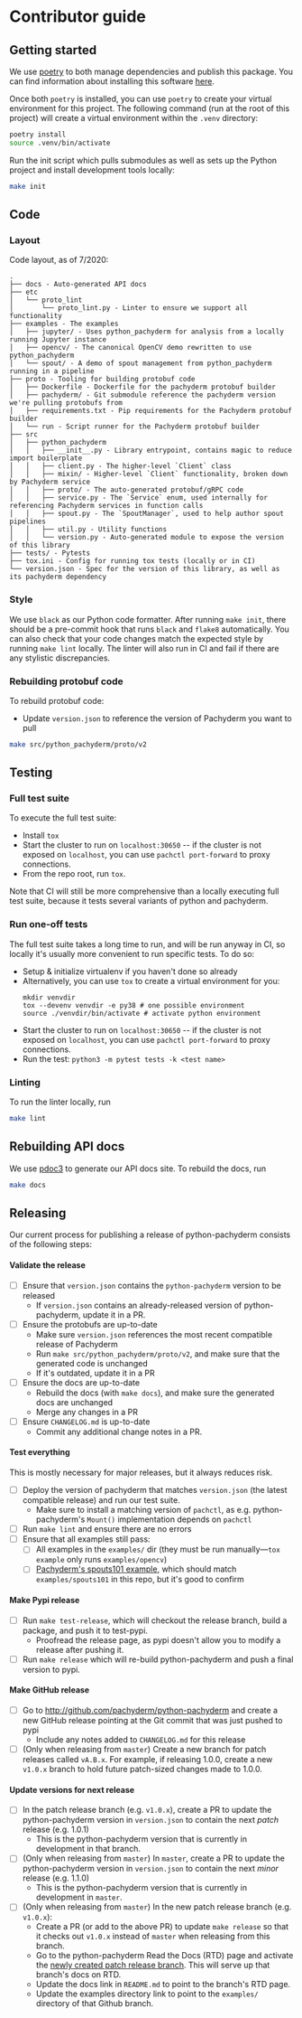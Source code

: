 # Contributor guide

## Getting started

We use [poetry](https://python-poetry.org/) to both manage dependencies
  and publish this package. You can find information about installing this
  software [here](https://python-poetry.org/docs/).


Once both `poetry` is installed, you can use `poetry` to create your
  virtual environment for this project. The following command
  (run at the root of this project) will create a virtual environment
  within the `.venv` directory:
```bash
poetry install
source .venv/bin/activate
```

Run the init script which pulls submodules as well as sets up the Python project and install development tools locally:

```bash
make init
```

## Code

### Layout

Code layout, as of 7/2020:

```
.
├── docs - Auto-generated API docs
├── etc
│   └── proto_lint
│       └── proto_lint.py - Linter to ensure we support all functionality
├── examples - The examples
│   ├── jupyter/ - Uses python_pachyderm for analysis from a locally running Jupyter instance
│   ├── opencv/ - The canonical OpenCV demo rewritten to use python_pachyderm
│   └── spout/ - A demo of spout management from python_pachyderm running in a pipeline
├── proto - Tooling for building protobuf code
│   ├── Dockerfile - Dockerfile for the pachyderm protobuf builder
│   ├── pachyderm/ - Git submodule reference the pachyderm version we're pulling protobufs from
│   ├── requirements.txt - Pip requirements for the Pachyderm protobuf builder
│   └── run - Script runner for the Pachyderm protobuf builder
├── src
│   ├── python_pachyderm
│   │   ├── __init__.py - Library entrypoint, contains magic to reduce import boilerplate
│   │   ├── client.py - The higher-level `Client` class
│   │   ├── mixin/ - Higher-level `Client` functionality, broken down by Pachyderm service
│   │   ├── proto/ - The auto-generated protobuf/gRPC code
│   │   ├── service.py - The `Service` enum, used internally for referencing Pachyderm services in function calls
│   │   ├── spout.py - The `SpoutManager`, used to help author spout pipelines
│   │   ├── util.py - Utility functions
│   │   └── version.py - Auto-generated module to expose the version of this library
├── tests/ - Pytests
├── tox.ini - Config for running tox tests (locally or in CI)
└── version.json - Spec for the version of this library, as well as its pachyderm dependency
```

### Style

We use `black` as our Python code formatter. After running `make init`,
there should be a pre-commit hook that runs `black` and `flake8` automatically.
You can also check that your code changes match the expected style by running `make lint` locally.
The linter will also run in CI and fail if there are any stylistic discrepancies.

### Rebuilding protobuf code

To rebuild protobuf code:

* Update `version.json` to reference the version of Pachyderm you want to pull

```bash
make src/python_pachyderm/proto/v2
```

## Testing

### Full test suite

To execute the full test suite:

* Install `tox`
* Start the cluster to run on `localhost:30650` -- if the cluster is not
exposed on `localhost`, you can use `pachctl port-forward` to proxy
connections.
* From the repo root, run `tox`.

Note that CI will still be more comprehensive than a locally executing full
test suite, because it tests several variants of python and pachyderm.

### Run one-off tests

The full test suite takes a long time to run, and will be run anyway in CI, so
locally it's usually more convenient to run specific tests. To do so:

* Setup & initialize virtualenv if you haven't done so already
* Alternatively, you can use `tox` to create a virtual environment for you:
  ```
  mkdir venvdir
  tox --devenv venvdir -e py38 # one possible environment
  source ./venvdir/bin/activate # activate python environment
  ```
* Start the cluster to run on `localhost:30650` -- if the cluster is not
exposed on `localhost`, you can use `pachctl port-forward` to proxy
connections.
* Run the test: `python3 -m pytest tests -k <test name>`

### Linting

To run the linter locally, run

```bash
make lint
```

## Rebuilding API docs

We use [pdoc3](https://github.com/pdoc3/pdoc) to generate our API docs site.
To rebuild the docs, run

```bash
make docs
```

## Releasing

Our current process for publishing a release of python-pachyderm consists of the following steps:

#### Validate the release
- [ ] Ensure that `version.json` contains the `python-pachyderm` version to be released
  - If `version.json` contains an already-released version of python-pachyderm, update it in a PR.
- [ ] Ensure the protobufs are up-to-date
  - Make sure `version.json` references the most recent compatible release of Pachyderm
  - Run `make src/python_pachyderm/proto/v2`, and make sure that the generated code is unchanged
  - If it's outdated, update it in a PR
- [ ] Ensure the docs are up-to-date
  - Rebuild the docs (with `make docs`), and make sure the generated docs are unchanged
  - Merge any changes in a PR
- [ ] Ensure `CHANGELOG.md` is up-to-date
  - Commit any additional change notes in a PR.

#### Test everything
This is mostly necessary for major releases, but it always reduces risk.
  - [ ] Deploy the version of pachyderm that matches `version.json` (the latest compatible release) and run our test suite.
    - Make sure to install a matching version of `pachctl`, as e.g. python-pachyderm's `Mount()` implementation depends on `pachctl`
  - [ ] Run `make lint` and ensure there are no errors
  - [ ] Ensure that all examples still pass:
    - [ ] All examples in the `examples/` dir (they must be run manually—`tox example` only runs `examples/opencv`)
    - [ ] [Pachyderm's spouts101 example](github.com/pachyderm/pachyderm/tree/master/examples/spouts101), which should match `examples/spouts101` in this repo, but it's good to confirm

#### Make Pypi release
  - [ ] Run `make test-release`, which will checkout the release branch, build a package, and push it to test-pypi.
    - Proofread the release page, as pypi doesn't allow you to modify a release after pushing it.
  - [ ] Run `make release` which will re-build python-pachyderm and push a final version to pypi.

#### Make GitHub release
  - [ ] Go to http://github.com/pachyderm/python-pachyderm and create a new GitHub release pointing at the Git commit that was just pushed to pypi
    - Include any notes added to `CHANGELOG.md` for this release
  - [ ] &#40;Only when releasing from `master`&#41; Create a new branch for patch releases called `vA.B.x`. For example, if releasing 1.0.0, create a new `v1.0.x` branch to hold future patch-sized changes made to 1.0.0.

#### Update versions for next release
  - [ ] In the patch release branch (e.g. `v1.0.x`), create a PR to update the python-pachyderm version in `version.json` to contain the next _patch_ release (e.g. 1.0.1)
    - This is the python-pachyderm version that is currently in development in that branch.
  - [ ] &#40;Only when releasing from `master`&#41; In `master`, create a PR to update the python-pachyderm version in `version.json` to contain the next _minor_ release (e.g. 1.1.0)
    - This is the python-pachyderm version that is currently in development in `master`.
  - [ ] &#40;Only when releasing from `master`&#41; In the new patch release branch (e.g. `v1.0.x`):
    - Create a PR (or add to the above PR) to update `make release` so that it checks out `v1.0.x` instead of `master` when releasing from this branch.
    - Go to the python-pachyderm Read the Docs (RTD) page and activate the [newly created patch release branch](https://readthedocs.org/projects/python-pachyderm/versions/). This will serve up that branch's docs on RTD.
    - Update the docs link in `README.md` to point to the branch's RTD page.
    - Update the examples directory link to point to the `examples/` directory of that Github branch.
